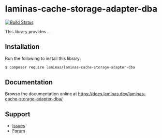 # laminas-cache-storage-adapter-dba

[![Build Status](https://github.com/laminas/laminas-cache-storage-adapter-dba/actions/workflows/continuous-integration.yml/badge.svg)](https://github.com/laminas/laminas-cache-storage-adapter-dba/actions/workflows/continuous-integration.yml)

This library provides …

## Installation

Run the following to install this library:

```bash
$ composer require laminas/laminas-cache-storage-adapter-dba
```

## Documentation

Browse the documentation online at https://docs.laminas.dev/laminas-cache-storage-adapter-dba/

## Support

* [Issues](https://github.com/laminas/laminas-cache-storage-adapter-dba/issues/)
* [Forum](https://discourse.laminas.dev/)
